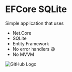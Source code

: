 # EFCore SQLite
Simple application that uses 
* Net.Core
* SQLite
* Entity Framework
* No error handlers :smiley:
* No MVVM

![GitHub Logo](https://user-images.githubusercontent.com/72302395/101229192-bfc92180-36a7-11eb-8d72-eed325242924.png)
